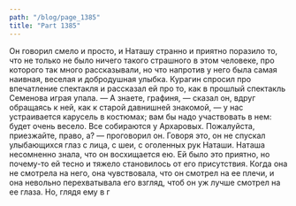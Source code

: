 ```yaml
---
path: "/blog/page_1385"
title: "Part 1385"
---
```


 Он говорил смело и просто, и Наташу странно и приятно поразило то, что не только не было ничего такого страшного в этом человеке, про которого так много рассказывали, но что напротив у него была самая наивная, веселая и добродушная улыбка.
Курагин спросил про впечатление спектакля и рассказал ей про то, как в прошлый спектакль Семенова играя упала.
— А знаете, графиня, — сказал он, вдруг обращаясь к ней, как к старой давнишней знакомой, — у нас устраивается карусель в костюмах; вам бы надо участвовать в нем: будет очень весело. Все собираются у Архаровых. Пожалуйста, приезжайте, право, а? — проговорил он.
Говоря это, он не спускал улыбающихся глаз с лица, с шеи, с оголенных рук Наташи. Наташа несомненно знала, что он восхищается ею. Ей было это приятно, но почему-то ей тесно и тяжело становилось от его присутствия. Когда она не смотрела на него, она чувствовала, что он смотрел на ее плечи, и она невольно перехватывала его взгляд, чтоб он уж лучше смотрел на ее глаза. Но, глядя ему в г
